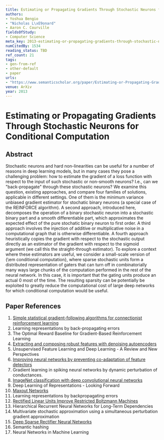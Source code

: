 ```yaml
---
title: Estimating or Propagating Gradients Through Stochastic Neurons for Conditional Computation
authors:
- Yoshua Bengio
- "Nicholas L\xE9onard"
- Aaron C. Courville
fieldsOfStudy:
- Computer Science
meta_key: 2013-estimating-or-propagating-gradients-through-stochastic-neurons-for-conditional-computation
numCitedBy: 1534
reading_status: TBD
ref_count: 21
tags:
- gen-from-ref
- other-default
- paper
urls:
- "https://www.semanticscholar.org/paper/Estimating-or-Propagating-Gradients-Through-Neurons-Bengio-L\xE9onard/62c76ca0b2790c34e85ba1cce09d47be317c7235?sort=total-citations"
venue: ArXiv
year: 2013
---
```


# Estimating or Propagating Gradients Through Stochastic Neurons for Conditional Computation

## Abstract

Stochastic neurons and hard non-linearities can be useful for a number of reasons in deep learning models, but in many cases they pose a challenging problem: how to estimate the gradient of a loss function with respect to the input of such stochastic or non-smooth neurons? I.e., can we "back-propagate" through these stochastic neurons? We examine this question, existing approaches, and compare four families of solutions, applicable in different settings. One of them is the minimum variance unbiased gradient estimator for stochatic binary neurons (a special case of the REINFORCE algorithm). A second approach, introduced here, decomposes the operation of a binary stochastic neuron into a stochastic binary part and a smooth differentiable part, which approximates the expected effect of the pure stochatic binary neuron to first order. A third approach involves the injection of additive or multiplicative noise in a computational graph that is otherwise differentiable. A fourth approach heuristically copies the gradient with respect to the stochastic output directly as an estimator of the gradient with respect to the sigmoid argument (we call this the straight-through estimator). To explore a context where these estimators are useful, we consider a small-scale version of {\em conditional computation}, where sparse stochastic units form a distributed representation of gaters that can turn off in combinatorially many ways large chunks of the computation performed in the rest of the neural network. In this case, it is important that the gating units produce an actual 0 most of the time. The resulting sparsity can be potentially be exploited to greatly reduce the computational cost of large deep networks for which conditional computation would be useful.

## Paper References

1. [Simple statistical gradient-following algorithms for connectionist reinforcement learning](2004-simple-statistical-gradient-following-algorithms-for-connectionist-reinforcement-learning.md)
2. Learning representations by back-propagating errors
3. The Optimal Reward Baseline for Gradient-Based Reinforcement Learning
4. [Extracting and composing robust features with denoising autoencoders](2008-extracting-and-composing-robust-features-with-denoising-autoencoders.md)
5. Unsupervised Feature Learning and Deep Learning - A Review and New Perspectives
6. [Improving neural networks by preventing co-adaptation of feature detectors](2012-improving-neural-networks-by-preventing-co-adaptation-of-feature-detectors.md)
7. Gradient learning in spiking neural networks by dynamic perturbation of conductances.
8. [ImageNet classification with deep convolutional neural networks](2012-imagenet-classification-with-deep-convolutional-neural-networks.md)
9. Deep Learning of Representations - Looking Forward
10. [Maxout Networks](2013-maxout-networks.md)
11. Learning representations by backpropagating errors
12. [Rectified Linear Units Improve Restricted Boltzmann Machines](2010-rectified-linear-units-improve-restricted-boltzmann-machines.md)
13. Hierarchical Recurrent Neural Networks for Long-Term Dependencies
14. Multivariate stochastic approximation using a simultaneous perturbation gradient approximation
15. [Deep Sparse Rectifier Neural Networks](2011-deep-sparse-rectifier-neural-networks.md)
16. Semantic hashing
17. Neural Networks in Machine Learning
